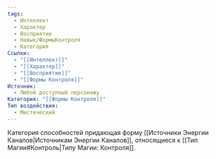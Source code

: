 ```yaml
---
tags:
  - Интеллект
  - Характер
  - Восприятие
  - Навык/ФормыКонтроля
  - Категория
Ссылки:
  - "[[Интеллект]]"
  - "[[Характер]]"
  - "[[Восприятие]]"
  - "[[Формы Контроля]]"
Источник:
  - Любой доступный персонажу
Категория: "[[Формы Контроля]]"
Тип воздействия:
  - Мистический
---
```

Категория способностей придающая форму [[Источники Энергии Каналов|Источникам Энергии Каналов]], относящиеся к [[Тип Магии#Контроль|Типу Магии: Контроля]].